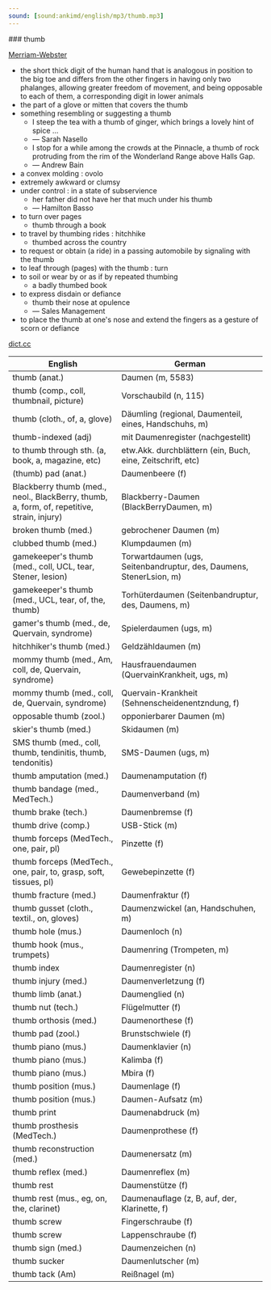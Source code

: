 ```yaml
---
sound: [sound:ankimd/english/mp3/thumb.mp3]
---
```


\### thumb

[Merriam-Webster](https://www.merriam-webster.com/dictionary/thumb)

- the short thick digit of the human hand that is analogous in position to the big toe and differs from the other fingers in having only two phalanges, allowing greater freedom of movement, and being opposable to each of them, a corresponding digit in lower animals
- the part of a glove or mitten that covers the thumb
- something resembling or suggesting a thumb
    - I steep the tea with a thumb of ginger, which brings a lovely hint of spice …
    - — Sarah Nasello
    - I stop for a while among the crowds at the Pinnacle, a thumb of rock protruding from the rim of the Wonderland Range above Halls Gap.
    - — Andrew Bain
- a convex molding : ovolo
- extremely awkward or clumsy
- under control : in a state of subservience
    - her father did not have her that much under his thumb
    - — Hamilton Basso
- to turn over pages
    - thumb through a book
- to travel by thumbing rides : hitchhike
    - thumbed across the country
- to request or obtain (a ride) in a passing automobile by signaling with the thumb
- to leaf through (pages) with the thumb : turn
- to soil or wear by or as if by repeated thumbing
    - a badly thumbed book
- to express disdain or defiance
    - thumb their nose at opulence
    - — Sales Management
- to place the thumb at one's nose and extend the fingers as a gesture of scorn or defiance

[dict.cc](https://www.dict.cc/thumb)

| English        | German       |
| -------------- | ------------ |
| thumb (anat.) | Daumen (m, 5583) |
| thumb (comp., coll, thumbnail, picture) | Vorschaubild (n, 115) |
| thumb (cloth., of, a, glove) | Däumling (regional, Daumenteil, eines, Handschuhs, m) |
| thumb-indexed (adj) | mit Daumenregister (nachgestellt) |
| to thumb through sth. (a, book, a, magazine, etc) | etw.Akk. durchblättern (ein, Buch, eine, Zeitschrift, etc) |
| (thumb) pad (anat.) | Daumenbeere (f) |
| Blackberry thumb (med., neol., BlackBerry, thumb, a, form, of, repetitive, strain, injury) | Blackberry-Daumen (BlackBerryDaumen, m) |
| broken thumb (med.) | gebrochener Daumen (m) |
| clubbed thumb (med.) | Klumpdaumen (m) |
| gamekeeper's thumb (med., coll, UCL, tear, Stener, lesion) | Torwartdaumen (ugs, Seitenbandruptur, des, Daumens, StenerLsion, m) |
| gamekeeper's thumb (med., UCL, tear, of, the, thumb) | Torhüterdaumen (Seitenbandruptur, des, Daumens, m) |
| gamer's thumb (med., de, Quervain, syndrome) | Spielerdaumen (ugs, m) |
| hitchhiker's thumb (med.) | Geldzähldaumen (m) |
| mommy thumb (med., Am, coll, de, Quervain, syndrome) | Hausfrauendaumen (QuervainKrankheit, ugs, m) |
| mommy thumb (med., coll, de, Quervain, syndrome) | Quervain-Krankheit (Sehnenscheidenentzndung, f) |
| opposable thumb (zool.) | opponierbarer Daumen (m) |
| skier's thumb (med.) | Skidaumen (m) |
| SMS thumb (med., coll, thumb, tendinitis, thumb, tendonitis) | SMS-Daumen (ugs, m) |
| thumb amputation (med.) | Daumenamputation (f) |
| thumb bandage (med., MedTech.) | Daumenverband (m) |
| thumb brake (tech.) | Daumenbremse (f) |
| thumb drive (comp.) | USB-Stick (m) |
| thumb forceps (MedTech., one, pair, pl) | Pinzette (f) |
| thumb forceps (MedTech., one, pair, to, grasp, soft, tissues, pl) | Gewebepinzette (f) |
| thumb fracture (med.) | Daumenfraktur (f) |
| thumb gusset (cloth., textil., on, gloves) | Daumenzwickel (an, Handschuhen, m) |
| thumb hole (mus.) | Daumenloch (n) |
| thumb hook (mus., trumpets) | Daumenring (Trompeten, m) |
| thumb index | Daumenregister (n) |
| thumb injury (med.) | Daumenverletzung (f) |
| thumb limb (anat.) | Daumenglied (n) |
| thumb nut (tech.) | Flügelmutter (f) |
| thumb orthosis (med.) | Daumenorthese (f) |
| thumb pad (zool.) | Brunstschwiele (f) |
| thumb piano (mus.) | Daumenklavier (n) |
| thumb piano (mus.) | Kalimba (f) |
| thumb piano (mus.) | Mbira (f) |
| thumb position (mus.) | Daumenlage (f) |
| thumb position (mus.) | Daumen-Aufsatz (m) |
| thumb print | Daumenabdruck (m) |
| thumb prosthesis (MedTech.) | Daumenprothese (f) |
| thumb reconstruction (med.) | Daumenersatz (m) |
| thumb reflex (med.) | Daumenreflex (m) |
| thumb rest | Daumenstütze (f) |
| thumb rest (mus., eg, on, the, clarinet) | Daumenauflage (z, B, auf, der, Klarinette, f) |
| thumb screw | Fingerschraube (f) |
| thumb screw | Lappenschraube (f) |
| thumb sign (med.) | Daumenzeichen (n) |
| thumb sucker | Daumenlutscher (m) |
| thumb tack (Am) | Reißnagel (m) |
